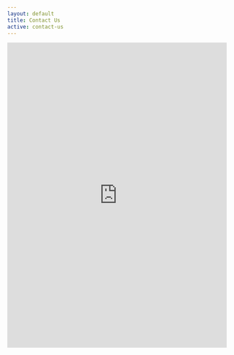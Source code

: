 ```yaml
---
layout: default
title: Contact Us
active: contact-us
---
```


<iframe src="https://docs.google.com/forms/d/1SotK5OC-EcOuccSAUEeCHZsSeVtNCOGfJfIy4Gg__IA/viewform?embedded=true"
        scrolling="no"
        frameborder="0"
        width="100%"
        height="700"
        marginheight="0"
        marginwidth="0">
    Loading...
</iframe>
